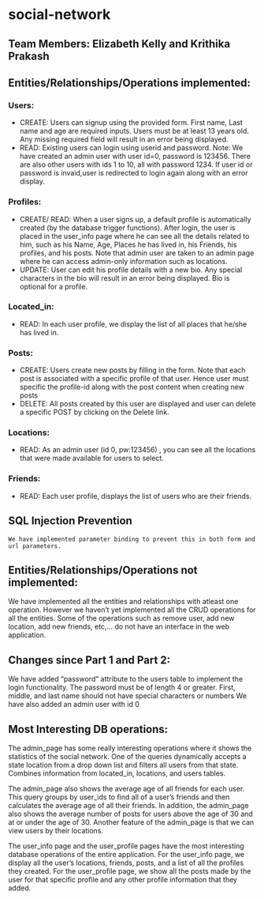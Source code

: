 # social-network

## Team Members: Elizabeth Kelly and Krithika Prakash

## Entities/Relationships/Operations implemented:
### Users:
- CREATE: Users can signup using the provided form. First name, Last name and age are required inputs. Users must be at least 13 years old. Any missing required field will result in an error being displayed.
- READ:  Existing users can login using userid and password. Note: We have created an admin user with user id=0, password is 123456.  There are also other users with ids 1 to 10, all with password 1234.  If user id or password is invaid,user is redirected to login again along with an error display. 

### Profiles:
- CREATE/ READ: When a user signs up, a default profile is automatically created  (by the database trigger functions). After login, the user is placed in the user_info page where he can see all the details related to him, such as his Name, Age, Places he has lived in, his Friends, his profiles, and his posts. Note that admin user are taken to an admin page where he can access admin-only information such as locations.
- UPDATE: User can edit his profile details with a new bio. Any special characters in the bio will result in an error being displayed. Bio is optional for a profile.

### Located_in:
- READ: In each user profile, we display the list of all places that he/she has lived in. 

### Posts:
- CREATE: Users create new posts by filling in the form. Note that each post is associated with a specific profile of that user. Hence user must specific the profile-id along with the post content when creating new posts
- DELETE:  All posts created by this user are displayed and user can delete a specific POST by clicking on the Delete link.

### Locations:
- READ: As an admin user (id 0, pw:123456) , you can see all the locations that were made available for users to select.

### Friends:
- READ: Each user profile, displays the list of users who are their friends.

## SQL Injection Prevention
	We have implemented parameter binding to prevent this in both form and url parameters.

## Entities/Relationships/Operations not implemented:
We have implemented all the entities and relationships with atleast one operation. However we haven’t yet implemented all the CRUD operations for all the entities. Some of the operations such as remove user, add new location, add new friends, etc,... do not have an interface in the web application. 

## Changes since Part 1 and Part 2:
We have added “password” attribute to the users table to implement the login functionality. The password must be of length 4 or greater.
First, middle, and last name should not have special characters or numbers
We have also added an admin user with id 0

## Most Interesting DB operations:
The admin_page has some really interesting operations where it shows the statistics of the social network. One of the queries dynamically accepts a state location from a drop down list and filters all users from that state. Combines information from located_in, locations, and users tables.

The admin_page also shows the average age of all friends for each user. This query groups by user_ids to find all of a user’s friends and then calculates the average age of all their friends. In addition, the admin_page also shows the average number of posts for users above the age of 30 and at or under the age of 30. Another feature of the admin_page is that we can view users by their locations.

The user_info page and the user_profile pages have the most interesting database operations of the entire application. For the user_info page, we display all the user’s locations, friends, posts, and a list of all the profiles they created. For the user_profile page, we show all the posts made by the user for that specific profile and any other profile information that they added.
